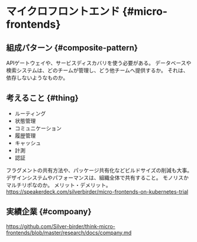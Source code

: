 # マイクロフロントエンド {#micro-frontends}
## 組成パターン {#composite-pattern}
APIゲートウェイや、サービスディスカバリを使う必要がある。
データベースや検索システムは、どのチームが管理し、どう他チームへ提供するか。
それは、依存しないようなものか。

## 考えること {#thing}

* ルーティング
* 状態管理
* コミュニケーション
* 履歴管理
* キャッシュ
* 計測
* 認証

フラグメントの共有方法や、パッケージ共有化などビルドサイズの削減も大事。
デザインシステムやパフォーマンスは、組織全体で共有すること。
モノリスかマルチリポなのか。
メリット・デメリット。
https://speakerdeck.com/silverbirder/micro-frontends-on-kubernetes-trial

## 実績企業 {#compoany}

https://github.com/Silver-birder/think-micro-frontends/blob/master/research/docs/company.md